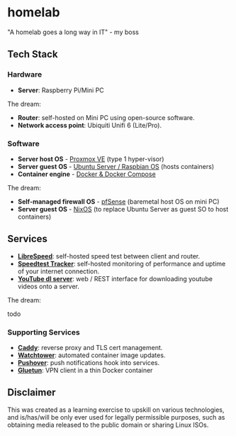 # homelab

"A homelab goes a long way in IT" - my boss

## Tech Stack

### Hardware

-   **Server**: Raspberry Pi/Mini PC

The dream:

-   **Router**: self-hosted on Mini PC using open-source software.
-   **Network access point**: Ubiquiti Unifi 6 (Lite/Pro).

### Software

-   **Server host OS** - [Proxmox VE](https://proxmox.com/en/) (type 1 hyper-visor)
-   **Server guest OS** - [Ubuntu Server / Raspbian OS](https://ubuntu.com/download/server) (hosts containers)
-   **Container engine** - [Docker & Docker Compose](https://www.docker.com/)

The dream:

-   **Self-managed firewall OS** - [pfSense](https://www.pfsense.org/) (baremetal host OS on mini PC)
-   **Server guest OS** - [NixOS](https://nixos.org/) (to replace Ubuntu Server as guest SO to host containers)

## Services

-   [**LibreSpeed**](https://github.com/librespeed/speedtest): self-hosted speed test between client and router. 
-   [**Speedtest Tracker**](https://docs.speedtest-tracker.dev/): self-hosted monitoring of performance and uptime of your internet connection.
-   [**YouTube dl server**](https://github.com/nbr23/youtube-dl-server): web / REST interface for downloading youtube videos onto a server.

The dream:

todo

### Supporting Services

-   [**Caddy**](https://caddyserver.com/): reverse proxy and TLS cert management.
-   [**Watchtower**](https://github.com/containrrr/watchtower): automated container image updates.
-   [**Pushover**](https://pushover.net/): push notifications hook into services.
-   [**Gluetun**](https://github.com/qdm12/gluetun): VPN client in a thin Docker container

## Disclaimer

This was created as a learning exercise to upskill on various technologies, and is/has/will be only ever used for legally permissible purposes, such as obtaining media released to the public domain or sharing Linux ISOs.

